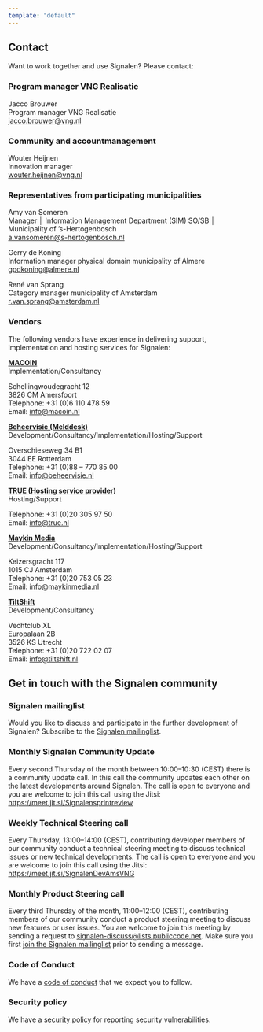 ```yaml
---
template: "default"
---
```


## Contact

Want to work together and use Signalen? Please contact:

### Program manager VNG Realisatie

Jacco Brouwer<br />
Program manager VNG Realisatie<br />
[jacco.brouwer@vng.nl](mailto:jacco.brouwer@vng.nl)

### Community and accountmanagement

Wouter Heijnen<br />
Innovation manager<br />
[wouter.heijnen@vng.nl](mailto:wouter.heijnen@vng.nl)

### Representatives from participating municipalities

Amy van Someren<br />
Manager │ Information Management Department (SIM) SO/SB │ Municipality of ’s-Hertogenbosch<br />
[a.vansomeren@s-hertogenbosch.nl](mailto:a.vansomeren@s-hertogenbosch.nl)

Gerry de Koning<br />
Information manager physical domain municipality of Almere<br />
[gpdkoning@almere.nl](mailto:gpdkoning@almere.nl)

René van Sprang<br />
Category manager municipality of Amsterdam<br />
[r.van.sprang@amsterdam.nl](mailto:r.van.sprang@amsterdam.nl)

### Vendors

The following vendors have experience in delivering support, implementation and hosting services for Signalen:

**[MACOIN](https://www.macoin.nl/)**<br />
Implementation/Consultancy<br />

Schellingwoudegracht 12<br />
3826 CM Amersfoort<br />
Telephone: +31 (0)6 110 478 59<br />
Email: [info@macoin.nl](mailto:info@macoin.nl)

**[Beheervisie (Melddesk)](https://www.beheervisie.nl/)** <br />
Development/Consultancy/Implementation/Hosting/Support<br />

Overschieseweg 34 B1<br />
3044 EE Rotterdam<br />
Telephone: +31 (0)88 – 770 85 00<br />
Email: [info@beheervisie.nl](mailto:info@beheervisie.nl)

**[TRUE (Hosting service provider)](https://www.true.nl/)**<br />
Hosting/Support<br />

Telephone: +31 (0)20 305 97 50<br />
Email: [info@true.nl](mailto:info@true.nl)

**[Maykin Media](https://www.maykinmedia.nl/)**<br />
Development/Consultancy/Implementation/Hosting/Support<br />

Keizersgracht 117<br />
1015 CJ Amsterdam<br />
Telephone: +31 (0)20 753 05 23<br />
Email: [info@maykinmedia.nl](mailto:info@maykinmedia.nl)

**[TiltShift](https://www.tiltshift.nl/)**<br />
Development/Consultancy<br />

Vechtclub XL<br />
Europalaan 2B<br />
3526 KS Utrecht<br />
Telephone: +31 (0)20 722 02 07<br />
Email: [info@tiltshift.nl](mailto:info@tiltshift.nl)

## Get in touch with the Signalen community

### Signalen mailinglist

Would you like to discuss and participate in the further development of Signalen? Subscribe to the [Signalen mailinglist](https://lists.publiccode.net/mailman/postorius/lists/signalen-discuss.lists.publiccode.net/).

### Monthly Signalen Community Update

Every second Thursday of the month between 10:00–10:30 (CEST) there is a community update call. In this call the community updates each other on the latest developments around Signalen. The call is open to everyone and you are welcome to join this call using the Jitsi: https://meet.jit.si/Signalensprintreview

### Weekly Technical Steering call

Every Thursday, 13:00–14:00 (CEST), contributing developer members of our community conduct a technical steering meeting to discuss technical issues or new technical developments. The call is open to everyone and you are welcome to join this call using the Jitsi: https://meet.jit.si/SignalenDevAmsVNG

### Monthly Product Steering call

Every third Thursday of the month, 11:00–12:00 (CEST), contributing members of our community conduct a product steering meeting to discuss new features or user issues. You are welcome to join this meeting by sending a request to signalen-discuss@lists.publiccode.net. Make sure you first [join the Signalen mailinglist](https://lists.publiccode.net/mailman/postorius/lists/signalen-discuss.lists.publiccode.net/) prior to sending a message.

### Code of Conduct

We have a [code of conduct](https://github.com/Signalen/signalen.org/blob/master/CODE_OF_CONDUCT.md) that we expect you to follow.

### Security policy

We have a [security policy](https://github.com/Signalen/signalen.org/blob/master/SECURITY.md) for reporting security vulnerabilities.

